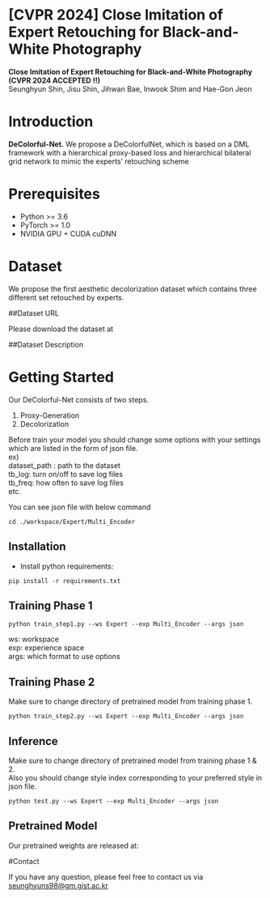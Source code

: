 # [CVPR 2024] Close Imitation of Expert Retouching for Black-and-White Photography

**Close Imitation of Expert Retouching for Black-and-White Photography (CVPR 2024 ACCEPTED !!)**<br>
Seunghyun Shin, Jisu Shin, Jihwan Bae, Inwook Shim and Hae-Gon Jeon


# Introduction

__DeColorful-Net.__ We propose a DeColorfulNet, which is based on a DML framework with a hierarchical
proxy-based loss and hierarchical bilateral grid network to mimic the experts’ retouching scheme

# Prerequisites

- Python >= 3.6
- PyTorch >= 1.0
- NVIDIA GPU + CUDA cuDNN

# Dataset

We propose the first aesthetic decolorization dataset which contains three different set retouched by experts.

##Dataset URL

Please download the dataset at 

##Dataset Description

# Getting Started

Our DeColorful-Net consists of two steps.
1. Proxy-Generation
2. Decolorization 

Before train your model you should change some options with your settings which are listed in the form of json file.\
ex)\
dataset_path : path to the dataset\
tb_log: turn on/off to save log files\
tb_freq: how often to save log files\
etc.

You can see json file with below command 
```
cd ./workspace/Expert/Multi_Encoder
```
## Installation


- Install python requirements:

```
pip install -r requirements.txt
```

## Training Phase 1

```commandline
python train_step1.py --ws Expert --exp Multi_Encoder --args json 
```

ws: workspace\
exp: experience space\
args: which format to use options


## Training Phase 2

Make sure to change directory of pretrained model from training phase 1.

```commandline
python train_step2.py --ws Expert --exp Multi_Encoder --args json
```

## Inference

Make sure to change directory of pretrained model from training phase 1 & 2.\
Also you should change style index corresponding to your preferred style in json file.

```commandline
python test.py --ws Expert --exp Multi_Encoder --args json
```

## Pretrained Model
Our pretrained weights are released at: 

#Contact

If you have any question, please feel free to contact us via seunghyuns98@gm.gist.ac.kr


